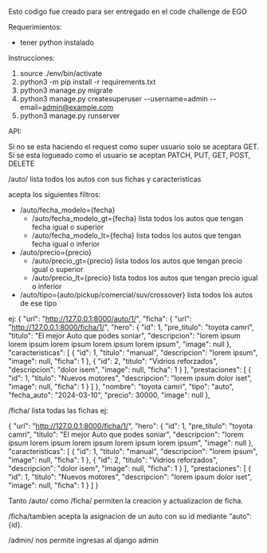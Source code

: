 Esto codigo fue creado para ser entregado en el code challenge de EGO

Requerimientos:

- tener python instalado

Instrucciones:

1. source ./env/bin/activate
2. python3 -m pip install -r requirements.txt
3. python3 manage.py migrate
4. python3 manage.py createsuperuser --username=admin --email=admin@example.com
5. python3 manage.py runserver

API:

Si no se esta haciendo el request como super usuario solo se aceptara GET.
Si se esta logueado como el usuario se aceptan PATCH, PUT, GET, POST, DELETE

/auto/ lista todos los autos con sus fichas y caracteristicas

acepta los siguientes filtros:

- /auto/fecha_modelo={fecha}
  - /auto/fecha_modelo_gt={fecha} lista todos los autos que tengan fecha igual o superior
  - /auto/fecha_modelo_lt={fecha} lista todos los autos que tengan fecha igual o inferior
- /auto/precio={precio}
  - /auto/precio_gt={precio} lista todos los autos que tengan precio igual o superior
  - /auto/precio_lt={precio} lista todos los autos que tengan precio igual o inferior
- /auto/tipo={auto/pickup/comercial/suv/crossover} lista todos los autos de ese tipo

ej:
{
"url": "http://127.0.0.1:8000/auto/1/",
"ficha": {
"url": "http://127.0.0.1:8000/ficha/1/",
"hero": {
"id": 1,
"pre_titulo": "toyota camri",
"titulo": "El mejor Auto que podes soniar",
"descripcion": "lorem ipsum lorem ipsum lorem ipsum lorem ipsum lorem ipsum",
"image": null
},
"caracteristicas": [
{
"id": 1,
"titulo": "manual",
"descripcion": "lorem ipsum",
"image": null,
"ficha": 1
},
{
"id": 2,
"titulo": "Vidrios reforzados",
"descripcion": "dolor isem",
"image": null,
"ficha": 1
}
],
"prestaciones": [
{
"id": 1,
"titulo": "Nuevos motores",
"descripcion": "lorem ipsum dolor iset",
"image": null,
"ficha": 1
}
]
},
"nombre": "toyota camri",
"tipo": "auto",
"fecha_auto": "2024-03-10",
"precio": 30000,
"image": null
},

/ficha/ lista todas las fichas
ej:

{
"url": "http://127.0.0.1:8000/ficha/1/",
"hero": {
"id": 1,
"pre_titulo": "toyota camri",
"titulo": "El mejor Auto que podes soniar",
"descripcion": "lorem ipsum lorem ipsum lorem ipsum lorem ipsum lorem ipsum",
"image": null
},
"caracteristicas": [
{
"id": 1,
"titulo": "manual",
"descripcion": "lorem ipsum",
"image": null,
"ficha": 1
},
{
"id": 2,
"titulo": "Vidrios reforzados",
"descripcion": "dolor isem",
"image": null,
"ficha": 1
}
],
"prestaciones": [
{
"id": 1,
"titulo": "Nuevos motores",
"descripcion": "lorem ipsum dolor iset",
"image": null,
"ficha": 1
}
]
}

Tanto /auto/ como /ficha/ permiten la creacion y actualizacion de ficha.

/ficha/tambien acepta la asignacion de un auto con su id mediante "auto": {id}.

/admin/ nos permite ingresas al django admin
